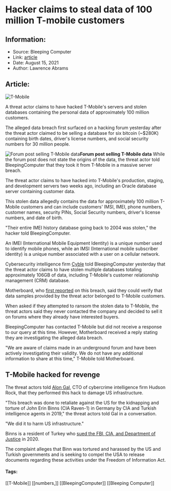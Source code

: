 # Hacker claims to steal data of 100 million T-mobile customers
### 

## Information:
+ Source: Bleeping Computer
+ Link: [article](https://www.bleepingcomputer.com/news/security/hacker-claims-to-steal-data-of-100-million-t-mobile-customers/)
+ Date: August 15, 2021
+ Author: Lawrence Abrams


## Article:
![T-Mobile](https://www.bleepstatic.com/content/hl-images/2020/12/30/tmobile-header.jpg)


A threat actor claims to have hacked T-Mobile's servers and stolen databases containing the personal data of approximately 100 million customers.


The alleged data breach first surfaced on a hacking forum yesterday after the threat actor claimed to be selling a database for six bitcoin (~$280K) containing birth dates, driver's license numbers, and social security numbers for 30 million people.



![Forum post selling T-Mobile data](https://www.bleepstatic.com/images/news/security/d/data-breaches/t/t-mobile/servers-breached/forum-post.jpg)**Forum post selling T-Mobile data**
While the forum post does not state the origins of the data, the threat actor told BleepingComputer that they took it from T-Mobile in a massive server breach.


The threat actor claims to have hacked into T-Mobile's production, staging, and development servers two weeks ago, including an Oracle database server containing customer data.


This stolen data allegedly contains the data for approximately 100 million T-Mobile customers and can include customers' IMSI, IMEI, phone numbers, customer names, security PINs, Social Security numbers, driver's license numbers, and date of birth.


"Their entire IMEI history database going back to 2004 was stolen," the hacker told BleepingComputer.


An IMEI (International Mobile Equipment Identity) is a unique number used to identify mobile phones, while an IMSI (International mobile subscriber identity) is a unique number associated with a user on a cellular network.


Cybersecurity intelligence firm [Cyble](https://cyble.com/) told BleepingComputer yesterday that the threat actor claims to have stolen multiple databases totaling approximately 106GB of data, including T-Mobile's customer relationship management (CRM) database.


Motherboard, who [first reported](https://www.vice.com/en/article/akg8wg/tmobile-investigating-customer-data-breach-100-million) on this breach, said they could verify that data samples provided by the threat actor belonged to T-Mobile customers.


When asked if they attempted to ransom the stolen data to T-Mobile, the threat actors said they never contacted the company and decided to sell it on forums where they already have interested buyers.


BleepingComputer has contacted T-Mobile but did not receive a response to our query at this time. However, Motherboard received a reply stating they are investigating the alleged data breach.


"We are aware of claims made in an underground forum and have been actively investigating their validity. We do not have any additional information to share at this time," T-Mobile told Motherboard.


T-Mobile hacked for revenge
---------------------------


The threat actors told [Alon Gal](http://twitter.com/UnderTheBreach), CTO of cybercrime intelligence firm Hudson Rock, that they performed this hack to damage US infrastructure.


"This breach was done to retaliate against the US for the kidnapping and torture of John Erin Binns (CIA Raven-1) in Germany by CIA and Turkish intelligence agents in 2019," the threat actors told Gal in a conversation.


"We did it to harm US infrastructure."


Binns is a resident of Turkey who [sued the FBI, CIA, and Department of Justice](http://foiaproject.org/dc_view/?id=7337523-DC-1-2020cv03349-complaint) in 2020.


The complaint alleges that Binn was tortured and harassed by the US and Turkish governments and is seeking to compel the USA to release documents regarding these activities under the Freedom of Information Act.




#### Tags:
[[T-Mobile]] [[numbers,]] [[BleepingComputer]] [[Bleeping Computer]]
